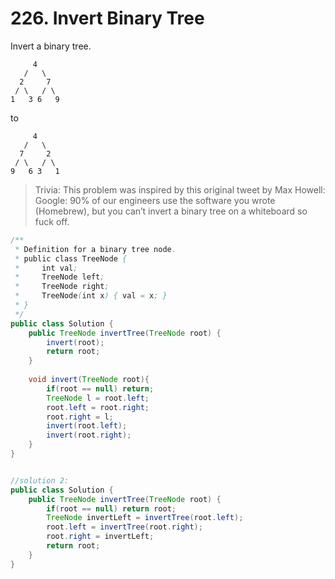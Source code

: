 # 226. Invert Binary Tree 

Invert a binary tree.
```
     4
   /   \
  2     7
 / \   / \
1   3 6   9
```
to
```
     4
   /   \
  7     2
 / \   / \
9   6 3   1
```

>Trivia:
This problem was inspired by this original tweet by Max Howell:
Google: 90% of our engineers use the software you wrote (Homebrew), but you can’t invert a binary tree on a whiteboard so fuck off.

```java
/**
 * Definition for a binary tree node.
 * public class TreeNode {
 *     int val;
 *     TreeNode left;
 *     TreeNode right;
 *     TreeNode(int x) { val = x; }
 * }
 */
public class Solution {
    public TreeNode invertTree(TreeNode root) {
        invert(root);
        return root;
    }
    
    void invert(TreeNode root){
        if(root == null) return;
        TreeNode l = root.left;
        root.left = root.right;
        root.right = l;
        invert(root.left);
        invert(root.right);
    }
}


//solution 2:
public class Solution {
    public TreeNode invertTree(TreeNode root) {
        if(root == null) return root;
        TreeNode invertLeft = invertTree(root.left);
        root.left = invertTree(root.right);
        root.right = invertLeft;
        return root;
    }
}
```